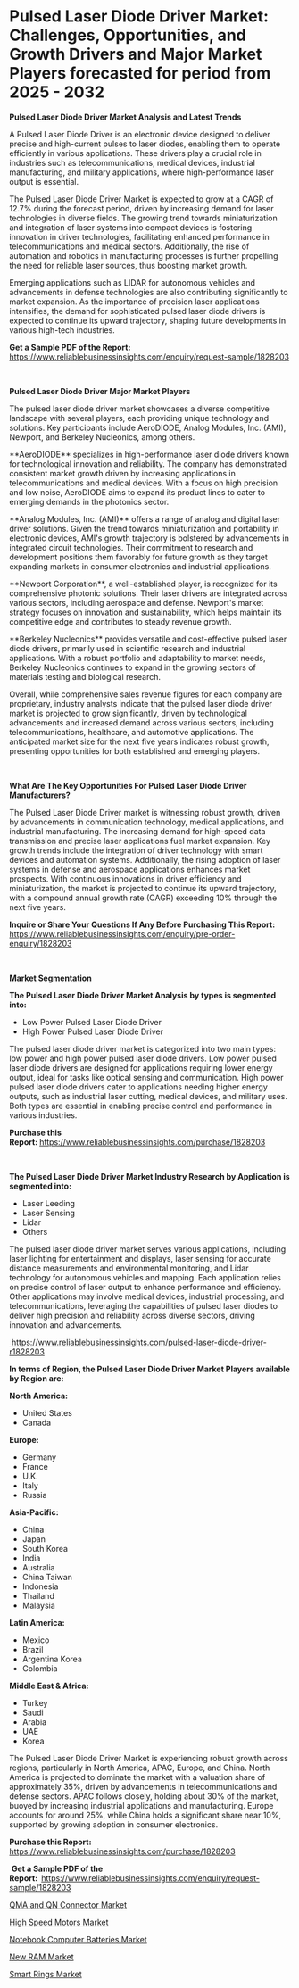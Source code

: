 <p><h1>Pulsed Laser Diode Driver Market: Challenges, Opportunities, and Growth Drivers and Major Market Players forecasted for period from 2025 - 2032</h1></p><p><strong>Pulsed Laser Diode Driver Market Analysis and Latest Trends</strong></p>
<p><p>A Pulsed Laser Diode Driver is an electronic device designed to deliver precise and high-current pulses to laser diodes, enabling them to operate efficiently in various applications. These drivers play a crucial role in industries such as telecommunications, medical devices, industrial manufacturing, and military applications, where high-performance laser output is essential.</p><p>The Pulsed Laser Diode Driver Market is expected to grow at a CAGR of 12.7% during the forecast period, driven by increasing demand for laser technologies in diverse fields. The growing trend towards miniaturization and integration of laser systems into compact devices is fostering innovation in driver technologies, facilitating enhanced performance in telecommunications and medical sectors. Additionally, the rise of automation and robotics in manufacturing processes is further propelling the need for reliable laser sources, thus boosting market growth.</p><p>Emerging applications such as LIDAR for autonomous vehicles and advancements in defense technologies are also contributing significantly to market expansion. As the importance of precision laser applications intensifies, the demand for sophisticated pulsed laser diode drivers is expected to continue its upward trajectory, shaping future developments in various high-tech industries.</p></p>
<p><strong>Get a Sample PDF of the Report:&nbsp;</strong> <a href="https://www.reliablebusinessinsights.com/enquiry/request-sample/1828203?utm_campaign=1837&utm_medium=2&utm_source=Github&utm_content=ia&utm_term=10022025&utm_id=pulsed-laser-diode-driver">https://www.reliablebusinessinsights.com/enquiry/request-sample/1828203</a></p>
<p>&nbsp;</p>
<p><strong>Pulsed Laser Diode Driver Major Market Players</strong></p>
<p><p>The pulsed laser diode driver market showcases a diverse competitive landscape with several players, each providing unique technology and solutions. Key participants include AeroDIODE, Analog Modules, Inc. (AMI), Newport, and Berkeley Nucleonics, among others.</p><p>**AeroDIODE** specializes in high-performance laser diode drivers known for technological innovation and reliability. The company has demonstrated consistent market growth driven by increasing applications in telecommunications and medical devices. With a focus on high precision and low noise, AeroDIODE aims to expand its product lines to cater to emerging demands in the photonics sector.</p><p>**Analog Modules, Inc. (AMI)** offers a range of analog and digital laser driver solutions. Given the trend towards miniaturization and portability in electronic devices, AMI's growth trajectory is bolstered by advancements in integrated circuit technologies. Their commitment to research and development positions them favorably for future growth as they target expanding markets in consumer electronics and industrial applications.</p><p>**Newport Corporation**, a well-established player, is recognized for its comprehensive photonic solutions. Their laser drivers are integrated across various sectors, including aerospace and defense. Newport's market strategy focuses on innovation and sustainability, which helps maintain its competitive edge and contributes to steady revenue growth.</p><p>**Berkeley Nucleonics** provides versatile and cost-effective pulsed laser diode drivers, primarily used in scientific research and industrial applications. With a robust portfolio and adaptability to market needs, Berkeley Nucleonics continues to expand in the growing sectors of materials testing and biological research.</p><p>Overall, while comprehensive sales revenue figures for each company are proprietary, industry analysts indicate that the pulsed laser diode driver market is projected to grow significantly, driven by technological advancements and increased demand across various sectors, including telecommunications, healthcare, and automotive applications. The anticipated market size for the next five years indicates robust growth, presenting opportunities for both established and emerging players.</p></p>
<p>&nbsp;</p>
<p><strong>What Are The Key Opportunities For Pulsed Laser Diode Driver Manufacturers?</strong></p>
<p><p>The Pulsed Laser Diode Driver market is witnessing robust growth, driven by advancements in communication technology, medical applications, and industrial manufacturing. The increasing demand for high-speed data transmission and precise laser applications fuel market expansion. Key growth trends include the integration of driver technology with smart devices and automation systems. Additionally, the rising adoption of laser systems in defense and aerospace applications enhances market prospects. With continuous innovations in driver efficiency and miniaturization, the market is projected to continue its upward trajectory, with a compound annual growth rate (CAGR) exceeding 10% through the next five years.</p></p>
<p><strong>Inquire or Share Your Questions If Any Before Purchasing This Report:</strong> <a href="https://www.reliablebusinessinsights.com/enquiry/pre-order-enquiry/1828203?utm_campaign=1837&utm_medium=2&utm_source=Github&utm_content=ia&utm_term=10022025&utm_id=pulsed-laser-diode-driver">https://www.reliablebusinessinsights.com/enquiry/pre-order-enquiry/1828203</a></p>
<p>&nbsp;</p>
<p><strong>Market Segmentation</strong></p>
<p><strong>The Pulsed Laser Diode Driver Market Analysis by types is segmented into:</strong></p>
<p><ul><li>Low Power Pulsed Laser Diode Driver</li><li>High Power Pulsed Laser Diode Driver</li></ul></p>
<p><p>The pulsed laser diode driver market is categorized into two main types: low power and high power pulsed laser diode drivers. Low power pulsed laser diode drivers are designed for applications requiring lower energy output, ideal for tasks like optical sensing and communication. High power pulsed laser diode drivers cater to applications needing higher energy outputs, such as industrial laser cutting, medical devices, and military uses. Both types are essential in enabling precise control and performance in various industries.</p></p>
<p><strong>Purchase this Report:&nbsp;</strong><a href="https://www.reliablebusinessinsights.com/purchase/1828203?utm_campaign=1837&utm_medium=2&utm_source=Github&utm_content=ia&utm_term=10022025&utm_id=pulsed-laser-diode-driver">https://www.reliablebusinessinsights.com/purchase/1828203</a></p>
<p>&nbsp;</p>
<p><strong>The Pulsed Laser Diode Driver Market Industry Research by Application is segmented into:</strong></p>
<p><ul><li>Laser Leeding</li><li>Laser Sensing</li><li>Lidar</li><li>Others</li></ul></p>
<p><p>The pulsed laser diode driver market serves various applications, including laser lighting for entertainment and displays, laser sensing for accurate distance measurements and environmental monitoring, and Lidar technology for autonomous vehicles and mapping. Each application relies on precise control of laser output to enhance performance and efficiency. Other applications may involve medical devices, industrial processing, and telecommunications, leveraging the capabilities of pulsed laser diodes to deliver high precision and reliability across diverse sectors, driving innovation and advancements.</p></p>
<p><a href="https://www.reliablebusinessinsights.com/pulsed-laser-diode-driver-r1828203?utm_campaign=1837&utm_medium=2&utm_source=Github&utm_content=ia&utm_term=10022025&utm_id=pulsed-laser-diode-driver">&nbsp;https://www.reliablebusinessinsights.com/pulsed-laser-diode-driver-r1828203</a></p>
<p><strong>In terms of Region, the Pulsed Laser Diode Driver Market Players available by Region are:</strong></p>
<p>
    <p> <strong> North America: </strong>
        <ul>
            <li>United States</li>
            <li>Canada</li>
        </ul>
        </p> 
    <p> <strong> Europe: </strong>
        <ul>
            <li>Germany</li>
            <li>France</li>
            <li>U.K.</li>
            <li>Italy</li>
            <li>Russia</li>
        </ul>
        </p> 
    <p> <strong> Asia-Pacific: </strong>
        <ul>
            <li>China</li>
            <li>Japan</li>
            <li>South Korea</li>
            <li>India</li>
            <li>Australia</li>
            <li>China Taiwan</li>
            <li>Indonesia</li>
            <li>Thailand</li>
            <li>Malaysia</li>
        </ul>
        </p> 
    <p> <strong> Latin America: </strong>
        <ul>
            <li>Mexico</li>
            <li>Brazil</li>
            <li>Argentina Korea</li>
            <li>Colombia</li>
        </ul>
        </p> 
    <p> <strong> Middle East & Africa: </strong>
        <ul>
            <li>Turkey</li>
            <li>Saudi</li>
            <li>Arabia</li>
            <li>UAE</li>
            <li>Korea</li>
        </ul>
    </p>
    </p>
<p><p>The Pulsed Laser Diode Driver Market is experiencing robust growth across regions, particularly in North America, APAC, Europe, and China. North America is projected to dominate the market with a valuation share of approximately 35%, driven by advancements in telecommunications and defense sectors. APAC follows closely, holding about 30% of the market, buoyed by increasing industrial applications and manufacturing. Europe accounts for around 25%, while China holds a significant share near 10%, supported by growing adoption in consumer electronics.</p></p>
<p><strong>Purchase this Report: </strong><a href="https://www.reliablebusinessinsights.com/purchase/1828203?utm_campaign=1837&utm_medium=2&utm_source=Github&utm_content=ia&utm_term=10022025&utm_id=pulsed-laser-diode-driver">https://www.reliablebusinessinsights.com/purchase/1828203</a></p>
<p>&nbsp;<strong>Get a Sample PDF of the Report:&nbsp;&nbsp;</strong><a href="https://www.reliablebusinessinsights.com/enquiry/request-sample/1828203?utm_campaign=1837&utm_medium=2&utm_source=Github&utm_content=ia&utm_term=10022025&utm_id=pulsed-laser-diode-driver">https://www.reliablebusinessinsights.com/enquiry/request-sample/1828203</a></p>
<p><strong></strong></p>
<p><p><a href="https://github.com/chkrselia/Market-Research-Report-List-1/blob/main/qma-and-qn-connector-market.md?utm_campaign=1837&utm_medium=2&utm_source=Github&utm_content=ia&utm_term=10022025&utm_id=pulsed-laser-diode-driver">QMA and QN Connector Market</a></p><p><a href="https://github.com/kaddahblejc/Market-Research-Report-List-1/blob/main/high-speed-motors-market.md?utm_campaign=1837&utm_medium=2&utm_source=Github&utm_content=ia&utm_term=10022025&utm_id=pulsed-laser-diode-driver">High Speed Motors Market</a></p><p><a href="https://github.com/fatumobinnu/Market-Research-Report-List-1/blob/main/notebook-computer-batteries-market.md?utm_campaign=1837&utm_medium=2&utm_source=Github&utm_content=ia&utm_term=10022025&utm_id=pulsed-laser-diode-driver">Notebook Computer Batteries Market</a></p><p><a href="https://github.com/gyenesephacy/Market-Research-Report-List-1/blob/main/new-ram-market.md?utm_campaign=1837&utm_medium=2&utm_source=Github&utm_content=ia&utm_term=10022025&utm_id=pulsed-laser-diode-driver">New RAM Market</a></p><p><a href="https://github.com/pidlisseas/Market-Research-Report-List-1/blob/main/smart-rings-market.md?utm_campaign=1837&utm_medium=2&utm_source=Github&utm_content=ia&utm_term=10022025&utm_id=pulsed-laser-diode-driver">Smart Rings Market</a></p></p>